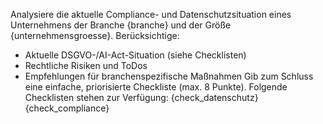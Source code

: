 Analysiere die aktuelle Compliance- und Datenschutzsituation eines Unternehmens der Branche {branche} und der Größe {unternehmensgroesse}.
Berücksichtige:
- Aktuelle DSGVO-/AI-Act-Situation (siehe Checklisten)
- Rechtliche Risiken und ToDos
- Empfehlungen für branchenspezifische Maßnahmen
Gib zum Schluss eine einfache, priorisierte Checkliste (max. 8 Punkte).
Folgende Checklisten stehen zur Verfügung:
{check_datenschutz}
{check_compliance}
